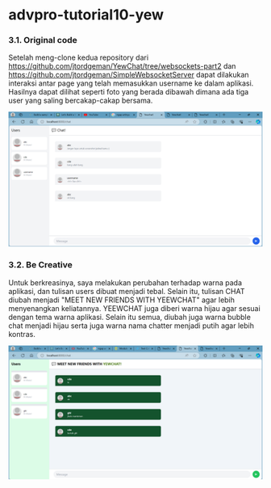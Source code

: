 # advpro-tutorial10-yew

### 3.1. Original code
Setelah meng-clone kedua repository dari 
https://github.com/jtordgeman/YewChat/tree/websockets-part2
dan
https://github.com/jtordgeman/SimpleWebsocketServer
dapat dilakukan interaksi antar page yang telah memasukkan username ke dalam aplikasi. Hasilnya dapat dilihat seperti foto yang berada dibawah dimana ada tiga user yang saling bercakap-cakap bersama.

![alt text](image.png)

### 3.2. Be Creative
Untuk berkreasinya, saya melakukan perubahan terhadap warna pada aplikasi, dan tulisan users dibuat menjadi tebal. Selain itu, tulisan CHAT diubah menjadi "MEET NEW FRIENDS WITH YEEWCHAT" agar lebih menyenangkan keliatannya. YEEWCHAT juga diberi warna hijau agar sesuai dengan tema warna aplikasi.
Selain itu semua, diubah juga warna bubble chat menjadi hijau serta juga warna nama chatter menjadi putih agar lebih kontras.

![alt text](image-1.png)
